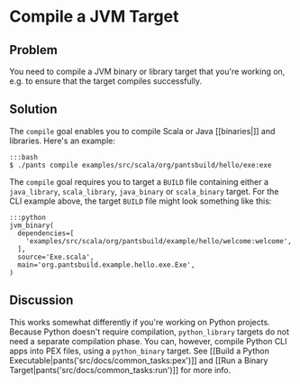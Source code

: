 # Compile a JVM Target

## Problem

You need to compile a JVM binary or library target that you're working on, e.g. to ensure that the target compiles successfully.

## Solution

The `compile` goal enables you to compile Scala or Java [[binaries|]] and libraries. Here's an example:

    :::bash
    $ ./pants compile examples/src/scala/org/pantsbuild/hello/exe:exe


The `compile` goal requires you to target a `BUILD` file containing either a `java_library`, `scala_library`, `java_binary` or `scala_binary` target. For the CLI example above, the target `BUILD` file might look something like this:

    :::python
    jvm_binary(
      dependencies=[
        'examples/src/scala/org/pantsbuild/example/hello/welcome:welcome',
      ],
      source='Exe.scala',
      main='org.pantsbuild.example.hello.exe.Exe',
    )


## Discussion

This works somewhat differently if you're working on Python projects. Because Python doesn't require compilation, `python_library` targets do not need a separate compilation phase. You can, however, compile Python CLI apps into PEX files, using a `python_binary` target. See [[Build a Python Executable|pants('src/docs/common_tasks:pex')]] and [[Run a Binary Target|pants('src/docs/common_tasks:run')]] for more info.

